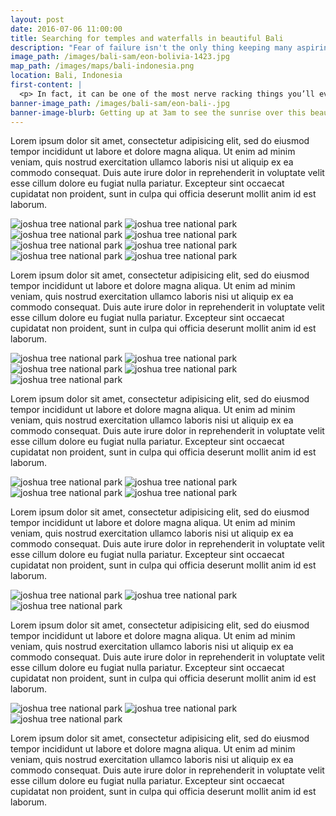 ```yaml
---
layout: post
date: 2016-07-06 11:00:00
title: Searching for temples and waterfalls in beautiful Bali
description: "Fear of failure isn't the only thing keeping many aspiring entrepreneurs from starting their own business. Stepping out in confidence with an adaptive mindset will ease the transition to becoming a successful business owner."
image_path: /images/bali-sam/eon-bolivia-1423.jpg
map_path: /images/maps/bali-indonesia.png
location: Bali, Indonesia
first-content: |
  <p> In fact, it can be one of the most nerve racking things you’ll ever do in your life, but it also might be one of the most rewarding. Being something we have actually experienced ourselves, we decided to create a summary of six of the most common fears people may experience when starting a business and strategies available to help overcome them.</p>
banner-image_path: /images/bali-sam/eon-bali-.jpg
banner-image-blurb: Getting up at 3am to see the sunrise over this beautiful lake was more than worth it!
---
```



Lorem ipsum dolor sit amet, consectetur adipisicing elit, sed do eiusmod tempor incididunt ut labore et dolore magna aliqua. Ut enim ad minim veniam, quis nostrud exercitation ullamco laboris nisi ut aliquip ex ea commodo consequat. Duis aute irure dolor in reprehenderit in voluptate velit esse cillum dolore eu fugiat nulla pariatur. Excepteur sint occaecat cupidatat non proident, sunt in culpa qui officia deserunt mollit anim id est laborum.

![joshua tree national park](/images/bali-sam/eon-bali-0829.jpg)
![joshua tree national park](/images/bali-sam/eon-bolivia-0799.jpg)
![joshua tree national park](/images/bali-sam/eon-bali-0904.jpg)
![joshua tree national park](/images/bali-sam/eon-bali-0961.jpg)
![joshua tree national park](/images/bali-sam/eon-bali-0974.jpg)
![joshua tree national park](/images/bali-sam/eon-bali-0980.jpg)
![joshua tree national park](/images/bali-sam/eon-bolivia-222.jpg)
![joshua tree national park](/images/bali-sam/eon-bolivia-1014.jpg)

Lorem ipsum dolor sit amet, consectetur adipisicing elit, sed do eiusmod tempor incididunt ut labore et dolore magna aliqua. Ut enim ad minim veniam, quis nostrud exercitation ullamco laboris nisi ut aliquip ex ea commodo consequat. Duis aute irure dolor in reprehenderit in voluptate velit esse cillum dolore eu fugiat nulla pariatur. Excepteur sint occaecat cupidatat non proident, sunt in culpa qui officia deserunt mollit anim id est laborum.

![joshua tree national park](/images/bali-sam/eon-bali-3146.jpg)
![joshua tree national park](/images/bali-sam/eon-bali-3305.jpg)
![joshua tree national park](/images/bali-sam/eon-bali-3571.jpg)
![joshua tree national park](/images/bali-sam/eon-bali-3627.jpg)
![joshua tree national park](/images/bali-sam/eon-bali-3779.jpg)

Lorem ipsum dolor sit amet, consectetur adipisicing elit, sed do eiusmod tempor incididunt ut labore et dolore magna aliqua. Ut enim ad minim veniam, quis nostrud exercitation ullamco laboris nisi ut aliquip ex ea commodo consequat. Duis aute irure dolor in reprehenderit in voluptate velit esse cillum dolore eu fugiat nulla pariatur. Excepteur sint occaecat cupidatat non proident, sunt in culpa qui officia deserunt mollit anim id est laborum.

![joshua tree national park](/images/bali-sam/eon-bali-1386.jpg)
![joshua tree national park](/images/bali-sam/eon-bolivia-1454.jpg)
![joshua tree national park](/images/bali-sam/eon-bolivia-1482-2.jpg)
![joshua tree national park](/images/bali-sam/eon-bolivia-1423.jpg)


Lorem ipsum dolor sit amet, consectetur adipisicing elit, sed do eiusmod tempor incididunt ut labore et dolore magna aliqua. Ut enim ad minim veniam, quis nostrud exercitation ullamco laboris nisi ut aliquip ex ea commodo consequat. Duis aute irure dolor in reprehenderit in voluptate velit esse cillum dolore eu fugiat nulla pariatur. Excepteur sint occaecat cupidatat non proident, sunt in culpa qui officia deserunt mollit anim id est laborum.

![joshua tree national park](/images/bali-sam/eon-bolivia-1522.jpg)
![joshua tree national park](/images/bali-sam/eon-bolivia-1530.jpg)
![joshua tree national park](/images/bali-sam/eon-bolivia-.jpg)

Lorem ipsum dolor sit amet, consectetur adipisicing elit, sed do eiusmod tempor incididunt ut labore et dolore magna aliqua. Ut enim ad minim veniam, quis nostrud exercitation ullamco laboris nisi ut aliquip ex ea commodo consequat. Duis aute irure dolor in reprehenderit in voluptate velit esse cillum dolore eu fugiat nulla pariatur. Excepteur sint occaecat cupidatat non proident, sunt in culpa qui officia deserunt mollit anim id est laborum.

![joshua tree national park](/images/bali-sam/eon-bolivia-1227.jpg)
![joshua tree national park](/images/bali-sam/eon-bali-3025.jpg)
![joshua tree national park](/images/bali-sam/eon-bolivia-4368.jpg)

Lorem ipsum dolor sit amet, consectetur adipisicing elit, sed do eiusmod tempor incididunt ut labore et dolore magna aliqua. Ut enim ad minim veniam, quis nostrud exercitation ullamco laboris nisi ut aliquip ex ea commodo consequat. Duis aute irure dolor in reprehenderit in voluptate velit esse cillum dolore eu fugiat nulla pariatur. Excepteur sint occaecat cupidatat non proident, sunt in culpa qui officia deserunt mollit anim id est laborum.

